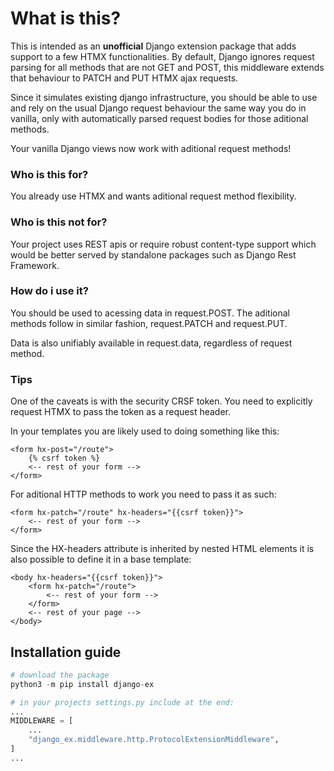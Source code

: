 # What is this?

This is intended as an **unofficial** Django extension package that adds support
to a few HTMX functionalities. By default, Django ignores request parsing for
all methods that are not GET and POST, this middleware extends that behaviour
to PATCH and PUT HTMX ajax requests.

Since it simulates existing django infrastructure, you should be able to use
and rely on the usual Django request behaviour the same way you do in vanilla,
only with automatically parsed request bodies for those aditional methods.

Your vanilla Django views now work with aditional request methods!

### Who is this for?

You already use HTMX and wants aditional request method flexibility.

### Who is this not for?

Your project uses REST apis or require robust content-type support which would
be better served by standalone packages such as Django Rest Framework.

### How do i use it?

You should be used to acessing data in request.POST. The aditional methods
follow in similar fashion, request.PATCH and request.PUT.

Data is also unifiably available in request.data, regardless of request method.

### Tips

One of the caveats is with the security CRSF token.
You need to explicitly request HTMX to pass the token as a request header.

In your templates you are likely used to doing something like this:

```django
<form hx-post="/route">
    {% csrf token %}
    <-- rest of your form -->
</form>
```

For aditional HTTP methods to work you need to pass it as such:

```django
<form hx-patch="/route" hx-headers="{{csrf token}}">
    <-- rest of your form -->
</form>
```

Since the HX-headers attribute is inherited by nested HTML elements
it is also possible to define it in a base template:

```django
<body hx-headers="{{csrf token}}">
    <form hx-patch="/route">
        <-- rest of your form -->
    </form>
    <-- rest of your page -->
</body>
```

## Installation guide

```py
# download the package
python3 -m pip install django-ex

# in your projects settings.py include at the end:
...
MIDDLEWARE = [
    ...
    "django_ex.middleware.http.ProtocolExtensionMiddleware",
]
...
```
